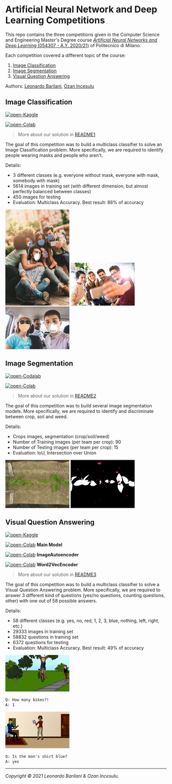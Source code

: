 Artificial Neural Network and Deep Learning Competitions
========================================================

This repo contains the three competitions given in the Computer Science and Engineering
Master's Degree course [*Artificial Neural Networks and Deep Learning*
(054307 - A.Y. 2020/21)][course] of Politecnico di Milano.

Each competition covered a different topic of the course:

1. [Image Classification](#Image-Classification)
1. [Image Segmentation](#Image-Segmentation)
1. [Visual Question Answering](#Visual-Question-Answering)

Authors: [Leonardo Barilani][author-1], [Ozan Incesulu][author-2]

Image Classification
--------------------

[![open-Kaggle](https://img.shields.io/badge/open-Kaggle-4791CD.svg)](https://www.kaggle.com/c/artificial-neural-networks-and-deep-learning-2020/)

[![open-Colab](https://colab.research.google.com/assets/colab-badge.svg)](https://colab.research.google.com/github/leonardobarilani/annadl-challenges/blob/master/challenge1.ipynb)

> More about our solution in [README1](README1.md)

The goal of this competition was to build a multiclass classifier to solve an Image Classification problem. More specifically, we are required to identify people wearing masks and people who aren't.

Details:

* 3 different classes (e.g. everyone without mask, everyone with mask, somebody with mask)
* 5614 images in training set (with different dimension, but almost perfectly balanced between classes)
* 450 images for testing
* Evaluation: Multiclass Accuracy. Best result: 88% of accuracy

<img src="./images/challenge1.1.jpg" width="200" height="auto">

<img src="./images/challenge1.2.jpg" width="200" height="auto">

<img src="./images/challenge1.3.jpg" width="200" height="auto">

Image Segmentation
------------------

[![open-Codalab](https://img.shields.io/badge/open-Codalab-4791CD.svg)](https://competitions.codalab.org/competitions/27176)

[![open-Colab](https://colab.research.google.com/assets/colab-badge.svg)](https://colab.research.google.com/github/leonardobarilani/annadl-challenges/blob/master/challenge2.ipynb)

> More about our solution in [README2](README2.md)

The goal of this competition was to build several image segmentation models. More specifically, we are required to identify and discriminate between crop, soil and weed.

Details:

* Crops images, segmentation (crop/soil/weed)
* Number of Training images (per team per crop): 90
* Number of Testing images (per team per crop): 15
* Evaluation: IoU, Intersection over Union

<img src="./images/challenge2.1.jpg" width="200" height="auto">

<img src="./images/challenge2.2.jpg" width="200" height="auto">

Visual Question Answering
-------------------------

[![open-Kaggle](https://img.shields.io/badge/open-Kaggle-4791CD.svg)](https://www.kaggle.com/c/anndl-2020-vqa)

[![open-Colab](https://colab.research.google.com/assets/colab-badge.svg)](https://colab.research.google.com/github/leonardobarilani/annadl-challenges/blob/master/challenge3.ipynb) **Main Model**

[![open-Colab](https://colab.research.google.com/assets/colab-badge.svg)](https://colab.research.google.com/github/leonardobarilani/annadl-challenges/blob/master/challenge3ImageAutoencoder.ipynb) **ImageAutoencoder**

[![open-Colab](https://colab.research.google.com/assets/colab-badge.svg)](https://colab.research.google.com/github/leonardobarilani/annadl-challenges/blob/master/challenge3Word2VecEncodings.ipynb) **Word2VecEncoder**

> More about our solution in [README3](README3.md)

The goal of this competition was to build a multiclass classifier to solve a Visual Question Answering problem. More specifically, we are required to answer 3 different kind of questions (yes/no questions, counting questions, other) with one out of 58 possible answers.

Details:

* 58 different classes (e.g. yes, no, red, 1, 2, 3, blue, nothing, left, right, etc.)
* 29333 images in training set
* 58832 questions in training set
* 6372 questions for testing
* Evaluation: Multiclass Accuracy. Best result: 49% of accuracy

<img src="./images/challenge3.1.png" width="200" height="auto">

    Q: How many bikes?!
    A: 1

<img src="./images/challenge3.2.png" width="200" height="auto">

    Q: Is the man's shirt blue?
    A: yes

---

*Copyright &copy; 2021 Leonardo Barilani & Ozan Incesulu.*

[course]: https://www4.ceda.polimi.it/manifesti/manifesti/controller/ManifestoPublic.do?EVN_DETTAGLIO_RIGA_MANIFESTO=evento&k_corso_la=481&k_indir=T2A&idItemOfferta=156912&idGruppo=4336&idRiga=271112&codDescr=054307&semestre=1&aa=2021&lang=IT&jaf_currentWFID=main
[author-1]: https://github.com/leonardobarilani
[author-2]: https://github.com/ozyinc/
